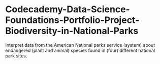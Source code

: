 # Codecademy-Data-Science-Foundations-Portfolio-Project-Biodiversity-in-National-Parks
Interpret data from the American National parks service (system) about endangered (plant and animal) species found in (four) different national park sites.
